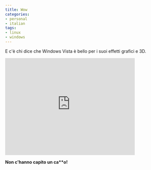 ```yaml
---
title: Wow
categories:
- personal
- italian
tags:
- linux
- windows
---
```

E c'è chi dice che Windows Vista è bello per i suoi effetti grafici e 3D.

<iframe width="420" height="315" src="https://www.youtube.com/embed/epRjN9EkYY4" frameborder="0" allowfullscreen></iframe>

__Non c'hanno capito un ca\*\*o!__

